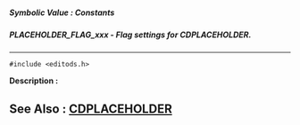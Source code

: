 ##### Symbolic Value : Constants
##### PLACEHOLDER_FLAG_xxx - Flag settings for CDPLACEHOLDER.
---
```
#include <editods.h>
```
**Description :**



**See Also :**
[CDPLACEHOLDER](/reference/Data/CDPLACEHOLDER)
---
